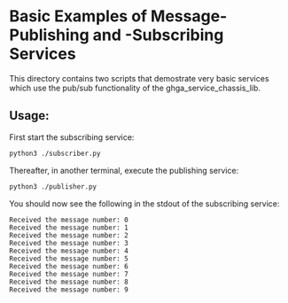 # Basic Examples of Message-Publishing and -Subscribing Services

This directory contains two scripts that demostrate very basic
services which use the pub/sub functionality of the
ghga_service_chassis_lib.

## Usage:
First start the subscribing service:
```bash
python3 ./subscriber.py
```

Thereafter, in another terminal, execute the publishing
service:
```bash
python3 ./publisher.py
```

You should now see the following in the stdout of the subscribing
service:
```
Received the message number: 0
Received the message number: 1
Received the message number: 2
Received the message number: 3
Received the message number: 4
Received the message number: 5
Received the message number: 6
Received the message number: 7
Received the message number: 8
Received the message number: 9
```
